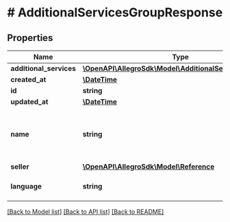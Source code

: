 # # AdditionalServicesGroupResponse

## Properties

Name | Type | Description | Notes
------------ | ------------- | ------------- | -------------
**additional_services** | [**\OpenAPI\AllegroSdk\Model\AdditionalServiceResponse[]**](AdditionalServiceResponse.md) |  | [optional]
**created_at** | [**\DateTime**](\DateTime.md) |  | [optional]
**id** | **string** |  | [optional]
**updated_at** | [**\DateTime**](\DateTime.md) |  | [optional]
**name** | **string** | Name of the group provided by merchant, invisible for buyers. | [optional]
**seller** | [**\OpenAPI\AllegroSdk\Model\Reference**](Reference.md) |  | [optional]
**language** | **string** | IETF language tag. | [optional]

[[Back to Model list]](../../README.md#models) [[Back to API list]](../../README.md#endpoints) [[Back to README]](../../README.md)
